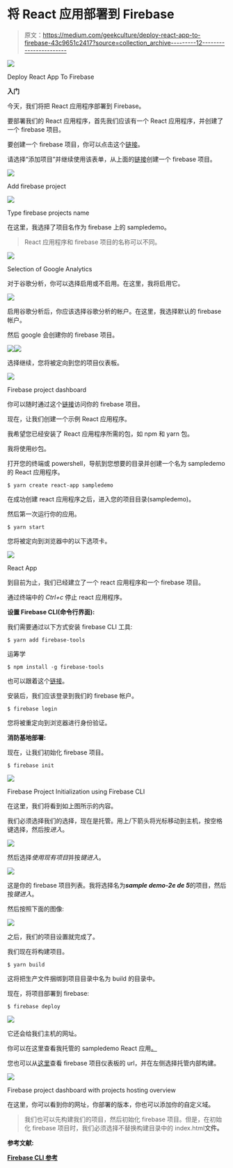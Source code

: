 # 将 React 应用部署到 Firebase

> 原文：<https://medium.com/geekculture/deploy-react-app-to-firebase-43c9651c2417?source=collection_archive---------12----------------------->

![](img/5516b0e5fb552137b79ebb0539b7b2c7.png)

Deploy React App To Firebase

**入门**

今天，我们将把 React 应用程序部署到 Firebase。

要部署我们的 React 应用程序，首先我们应该有一个 React 应用程序，并创建了一个 firebase 项目。

要创建一个 firebase 项目，你可以点击这个[链接](https://console.firebase.google.com/)。

请选择“添加项目”并继续使用该表单，从上面的[链接](https://console.firebase.google.com/)创建一个 firebase 项目。

![](img/bee4527f02cf55273abdceee7171ec28.png)

Add firebase project

![](img/65bcd8887612e6eaf7ebf30b4b11ea7d.png)

Type firebase projects name

在这里，我选择了项目名作为 firebase 上的 sampledemo。

> React 应用程序和 firebase 项目的名称可以不同。

![](img/58a36841cd2b74cca29cf30e02c4a46a.png)

Selection of Google Analytics

对于谷歌分析，你可以选择启用或不启用。在这里，我将启用它。

![](img/a0175d0b19ac6b22fed7bc58538309f2.png)

启用谷歌分析后，你应该选择谷歌分析的帐户。在这里，我选择默认的 firebase 帐户。

然后 google 会创建你的 firebase 项目。

![](img/bf8166db5cdc6b6d2a5c488da8f64f20.png)![](img/7ed2bf2a0d9540c7666a992c23ebf4b0.png)

选择继续，您将被定向到您的项目仪表板。

![](img/e9ab558850facdd1016a7eb23dc8c89e.png)

Firebase project dashboard

你可以随时通过这个[链接](https://console.firebase.google.com/)访问你的 firebase 项目。

现在，让我们创建一个示例 React 应用程序。

我希望您已经安装了 React 应用程序所需的包，如 npm 和 yarn 包。

我将使用纱包。

打开您的终端或 powershell，导航到您想要的目录并创建一个名为 sampledemo 的 React 应用程序。

```
$ yarn create react-app sampledemo
```

在成功创建 react 应用程序之后，进入您的项目目录(sampledemo)。

然后第一次运行你的应用。

```
$ yarn start
```

您将被定向到浏览器中的以下选项卡。

![](img/a9369fdf8cfbea3046c8385f1bfeb24f.png)

React App

到目前为止，我们已经建立了一个 react 应用程序和一个 firebase 项目。

通过终端中的 *Ctrl+c* 停止 react 应用程序。

**设置 Firebase CLI(命令行界面):**

我们需要通过以下方式安装 firebase CLI 工具:

```
$ yarn add firebase-tools
```

运筹学

```
$ npm install -g firebase-tools
```

也可以跟着这个[链接](https://firebase.google.com/docs/cli)。

安装后，我们应该登录到我们的 firebase 帐户。

```
$ firebase login
```

您将被重定向到浏览器进行身份验证。

**消防基地部署:**

现在，让我们初始化 firebase 项目。

```
$ firebase init
```

![](img/a06bed731d68488a90803228bcd2e37c.png)

Firebase Project Initialization using Firebase CLI

在这里，我们将看到如上图所示的内容。

我们必须选择我们的选择，现在是托管。用上/下箭头将光标移动到主机，按空格键选择，然后按*进入*。

![](img/bca67eba400ee97ec9fab1134d3bb38a.png)

然后选择*使用现有项目*并按*键进入*。

![](img/1ee7e3e762202053558ba77d36e8f758.png)

这是你的 firebase 项目列表。我将选择名为***sample demo-2e de 5***的项目，然后按*键进入*。

然后按照下面的图像:

![](img/705e38edef088fc689179f956a5962d6.png)

之后，我们的项目设置就完成了。

我们现在将构建项目。

```
$ yarn build
```

这将把生产文件捆绑到项目目录中名为 build 的目录中。

现在，将项目部署到 firebase:

```
$ firebase deploy
```

![](img/c9563d06d5fffef1d108ae9bcfc3d4ed.png)

它还会给我们主机的网址。

你可以在这里查看我托管的 sampledemo React 应用[。](https://sampledemo-2ede5.web.app)

您也可以从[这里](https://console.firebase.google.com/)查看 firebase 项目仪表板的 url，并在左侧选择托管内部构建。

![](img/154c726a303a5075665b59b1e6efb098.png)

Firebase project dashboard with projects hosting overview

在这里，你可以看到你的网址，你部署的版本，你也可以添加你的自定义域。

> 我们也可以先构建我们的项目，然后初始化 firebase 项目。但是，在初始化 firebase 项目时，我们必须选择不替换构建目录中的 index.html**文件。**

**参考文献:**

**[**Firebase CLI 参考**](https://firebase.google.com/docs/cli)**